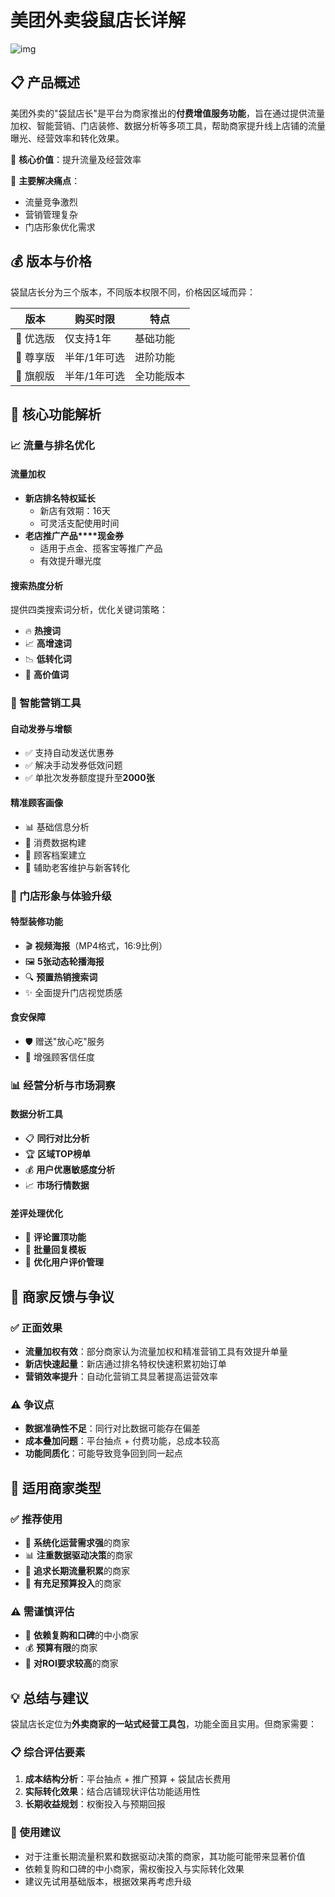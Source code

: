 # 美团外卖袋鼠店长详解

![img](https://ev42nm8mkac.feishu.cn/space/api/box/stream/download/asynccode/?code=NjNkODc1YWRmNWFjZTgyNGQ4MWFhMGZjZTM4NWU3NTNfbURGS056ZGZabW1xQjM0NHNLWXpOSWxpdjNmekYwOWZfVG9rZW46QTdjaGJuTk5Bb2hjZ2V4ZDVIUWNRZDIxbjRmXzE3NTkwNDE5ODg6MTc1OTA0NTU4OF9WNA)

## 📋 产品概述

美团外卖的"袋鼠店长"是平台为商家推出的**付费****增值服务****功能**，旨在通过提供流量加权、智能营销、门店装修、数据分析等多项工具，帮助商家提升线上店铺的流量曝光、经营效率和转化效果。

🎯 **核心价值**：提升流量及经营效率

🔧 **主要解决痛点**：

- 流量竞争激烈
- 营销管理复杂
- 门店形象优化需求

## 💰 版本与价格

袋鼠店长分为三个版本，不同版本权限不同，价格因区域而异：

| 版本     | 购买时限     | 特点       |
| -------- | ------------ | ---------- |
| 🥉 优选版 | 仅支持1年    | 基础功能   |
| 🥈 尊享版 | 半年/1年可选 | 进阶功能   |
| 🥇 旗舰版 | 半年/1年可选 | 全功能版本 |

## 🔧 核心功能解析

### 📈 流量与排名优化

#### 流量加权

- **新店排名特权延长**
  - 新店有效期：16天
  - 可灵活支配使用时间
- **老店推广产品****现金券**
  - 适用于点金、揽客宝等推广产品
  - 有效提升曝光度

#### 搜索热度分析

提供四类搜索词分析，优化关键词策略：

- 🔥 **热搜词**
- 📈 **高增速词**
- 📉 **低转化词**
- 💎 **高价值词**

### 🎯 智能营销工具

#### 自动发券与增额

- ✅ 支持自动发送优惠券
- ✅ 解决手动发券低效问题
- ✅ 单批次发券额度提升至**2000张**

#### 精准顾客画像

- 📊 基础信息分析
- 🛒 消费数据构建
- 👥 顾客档案建立
- 🎯 辅助老客维护与新客转化

### 🏪 门店形象与体验升级

#### 特型装修功能

- 🎬 **视频海报**（MP4格式，16:9比例）
- 🖼️ **5张动态****轮播****海报**
- 🔍 **预置热销搜索词**
- ✨ 全面提升门店视觉质感

#### 食安保障

- 🛡️ 赠送"放心吃"服务
- 🤝 增强顾客信任度

### 📊 经营分析与市场洞察

#### 数据分析工具

- 📋 **同行对比分析**
- 🏆 **区域TOP榜单**
- 💰 **用户优惠敏感度分析**
- 📈 **市场行情数据**

#### 差评处理优化

- 📌 **评论置顶功能**
- 📝 **批量回复模板**
- 🎯 **优化用户评价管理**

## 📝 商家反馈与争议

### ✅ 正面效果

- **流量加权有效**：部分商家认为流量加权和精准营销工具有效提升单量
- **新店快速起量**：新店通过排名特权快速积累初始订单
- **营销效率提升**：自动化营销工具显著提高运营效率

### ⚠️ 争议点

- **数据准确性不足**：同行对比数据可能存在偏差
- **成本叠加问题**：平台抽点 + 付费功能，总成本较高
- **功能同质化**：可能导致竞争回到同一起点

## 🎯 适用商家类型

### ✅ 推荐使用

- 🏢 **系统化运营需求强**的商家
- 📊 **注重数据驱动决策**的商家
- 🚀 **追求长期流量积累**的商家
- 💼 **有充足预算投入**的商家

### ⚠️ 需谨慎评估

- 🏪 **依赖复购和口碑**的中小商家
- 💰 **预算有限**的商家
- 🤔 **对ROI要求较高**的商家

## 💡 总结与建议

袋鼠店长定位为**外卖商家的一站式经营工具包**，功能全面且实用。但商家需要：

### 📋 综合评估要素

1. **成本结构分析**：平台抽点 + 推广预算 + 袋鼠店长费用
2. **实际转化效果**：结合店铺现状评估功能适用性
3. **长期收益规划**：权衡投入与预期回报

### 🎯 使用建议

- 对于注重长期流量积累和数据驱动决策的商家，其功能可能带来显著价值
- 依赖复购和口碑的中小商家，需权衡投入与实际转化效果
- 建议先试用基础版本，根据效果再考虑升级